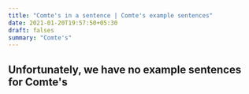 ```yaml
---
title: "Comte's in a sentence | Comte's example sentences"
date: 2021-01-20T19:57:50+05:30
draft: falses
summary: "Comte's"
---
```

## Unfortunately, we have no example sentences for Comte's                 
